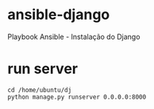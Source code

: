# ansible-django
Playbook Ansible - Instalação do Django

# run server
```
cd /home/ubuntu/dj
python manage.py runserver 0.0.0.0:8000
```
